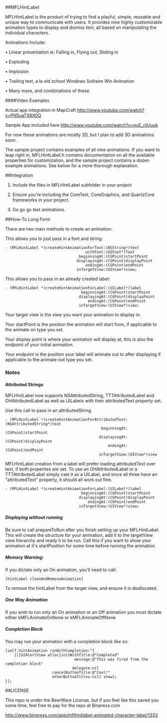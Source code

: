 ##MFLHintLabel

MFLHintLabel is the product of trying to find a playful, simple, reusable and unique way to communicate with users. It provides nine highly customizable animation types to display and dismiss text, all based on manipulating the individual characters.

Animations Include:

• Linear presentation ie: Falling in, Flying out, Sliding in

• Exploding

• Implosion

• Trailing text, a la old school Windows Solitaire Win Animation

• Many more, and combinations of these.

####Video Examples

Actual app integration in MapCraft
http://www.youtube.com/watch?v=PN5uaTX8X0Q

Sample App included here
http://www.youtube.com/watch?v=puE_riiUuuk

For now these animations are mostly 2D, but I plan to add 3D animations soon.

The sample project contains examples of all nine animations. If you want to leap right in, MFLHintLabel.h contains documentation on all the available properties for customization, and the sample project contains a dozen example animations. See below for a more thorough explanation.

##Integration

 1. Include the files in MFLHintLabel subfolder in your project

 2. Ensure you're including the CoreText, CoreGraphics, and QuartzCore frameworks in your project.
 
 3. Go go go text animations.

##How-To Long Form

There are two main methods to create an animation.

This allows you to just pass in a font and string:

    - (MFLHintLabel *)createHintAnimationForText:(NSString*)text
                                        withFont:(UIFont*)font
                                     beginningAt:(CGPoint)startPoint
                                    displayingAt:(CGPoint)displayPoint
                                        endingAt:(CGPoint)endPoint
                                    inTargetView:(UIView*)view;

This allows you to pass in an already created label:                                


    - (MFLHintLabel *)createHintAnimationForLabel:(UILabel*)label
                                      beginningAt:(CGPoint)startPoint
                                     displayingAt:(CGPoint)displayPoint
                                         endingAt:(CGPoint)endPoint
                                     inTargetView:(UIView*)view;
                                     

Your target view is the view you want your animation to display in.

Your startPoint is the position the animation will start from, if applicable to the animate on type you set.

Your display point is where your animation will display at, this is also the endpoint of your initial animation.

Your endpoint is the position your label will animate out to after displaying if applicable to the animate out type you set.

### Notes

#### Attributed Strings

MFLHintLabel now supports NSAttributedString, TTTAttributedLabel and OHAttributedLabel as well as UILabels with their attributedText property set.

Use this call to pass in an attributedString.

    - (MFLHintLabel *)createHintAnimationForAttributedText:(NSAttributedString*)text
                                               beginningAt:(CGPoint)startPoint
                                              displayingAt:(CGPoint)displayPoint
                                                  endingAt:(CGPoint)endPoint
                                              inTargetView:(UIView*)view
                                              
MFLHintLabel creation from a label will prefer loading attributedText over text, if both properties are set. To use an OHAttributedLabel or a TTTAttributedLabel simply cast it as a UILabel, and since all three have an "attributedText" property, it should all work out fine.

    - (MFLHintLabel *)createHintAnimationForLabel:(UILabel*)label
                                      beginningAt:(CGPoint)startPoint
                                     displayingAt:(CGPoint)displayPoint
                                         endingAt:(CGPoint)endPoint
                                     inTargetView:(UIView*)view;
                                     
                                     

##### Displaying without running
Be sure to call prepareToRun after you finish setting up your MFLHintLabel. This will create the structure for your animation, add it to the targetView view hierarchy and ready it to be run. Call this if you want to show your animation at it's startPosition for some time before running the animation.

##### Memory Warning:
If you dictate only an On animation, you'll need to call:

    [hintLabel cleanAndRemoveAnimation]

To remove the hintLabel from the target view, and ensure it is deallocated.

##### One Way Animation

If you wish to run only an On animation or an Off animation you must dictate either kMFLAnimateOnNone or kMFLAnimateOffNone

##### Completion Block

You may run your animation with a completion block like so:

    [self.hintAnimation runWithCompletion:^{
        [[[UIAlertView alloc]initWithTitle:@"Completed"
                                   message:@"This was fired from the completion block"
                                  delegate:nil
                         cancelButtonTitle:@"Cool!"
                         otherButtonTitles:nil] show];
    }];

##LICENSE

This repo is under the BeerWare License, but if you feel like this saved you some time, feel free to pay for the repo at Binpress.com

http://www.binpress.com/app/mflhintlabel-animated-character-label/1333
